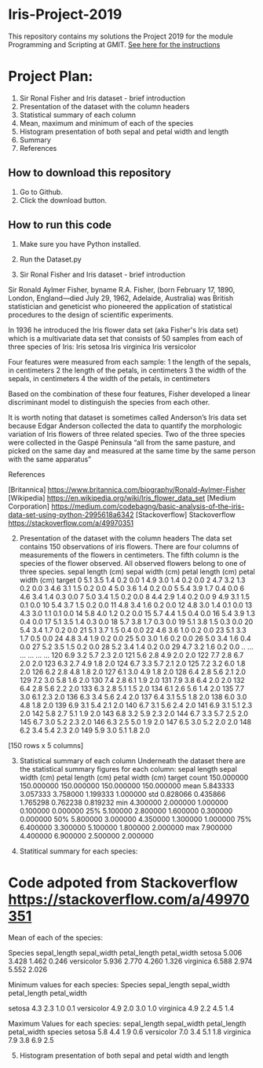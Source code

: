# Iris-Project-2019

This repository contains my solutions the Project 2019 for the module Programming and Scripting at GMIT.
[See here for the instructions](https://github.com/ianmcloughlin/project-pands/raw/master/project.pdf)

# Project Plan:
1. Sir Ronal Fisher and Iris dataset - brief introduction
2. Presentation of the dataset with the column headers
3. Statistical summary of each column
4. Mean, maximum and minimum of each of the species
5. Histogram presentation of both sepal and petal width and length
6. Summary
7. References

## How to download this repository

1. Go to Github.
2. Click the download button.

## How to run this code

1. Make sure you have Python installed.
2. Run the Dataset.py

1. Sir Ronal Fisher and Iris dataset - brief introduction

Sir Ronald Aylmer Fisher, byname R.A. Fisher, (born February 17, 1890, London, England—died July 29, 1962, Adelaide, Australia) was British statistician and geneticist who pioneered the application of statistical procedures to the design of scientific experiments.

In 1936 he introduced the Iris flower data set (aka Fisher's Iris data set) which is a multivariate data set that consists of 50 samples from each of three species of Iris:
Iris setosa
Iris virginica 
Iris versicolor

Four features were measured from each sample: 
1 the length of the sepals, in centimeters
2 the length of the petals, in centimeters
3 the width of the sepals, in centimeters 
4 the width of the petals, in centimeters

Based on the combination of these four features, Fisher developed a linear discriminant model to distinguish the species from each other. 

It is worth noting that dataset is sometimes called Anderson’s Iris data set because Edgar Anderson collected the data to quantify the morphologic variation of Iris flowers of three related species. Two of the three species were collected in the Gaspé Peninsula “all from the same pasture, and picked on the same day and measured at the same time by the same person with the same apparatus”

References

[Britannica] https://www.britannica.com/biography/Ronald-Aylmer-Fisher
[Wikipedia] https://en.wikipedia.org/wiki/Iris_flower_data_set
[Medium Corporation] https://medium.com/codebagng/basic-analysis-of-the-iris-data-set-using-python-2995618a6342
[Stackoverflow] Stackoverflow https://stackoverflow.com/a/49970351


2. Presentation of the dataset with the column headers
The data set contains 150 observations of iris flowers. There are four columns of measurements of the flowers in centimeters. The fifth column is the species of the flower observed. All observed flowers belong to one of three species.
     sepal length (cm)  sepal width (cm)  petal length (cm)  petal width (cm)  target
0                  5.1               3.5                1.4               0.2     0.0
1                  4.9               3.0                1.4               0.2     0.0
2                  4.7               3.2                1.3               0.2     0.0
3                  4.6               3.1                1.5               0.2     0.0
4                  5.0               3.6                1.4               0.2     0.0
5                  5.4               3.9                1.7               0.4     0.0
6                  4.6               3.4                1.4               0.3     0.0
7                  5.0               3.4                1.5               0.2     0.0
8                  4.4               2.9                1.4               0.2     0.0
9                  4.9               3.1                1.5               0.1     0.0
10                 5.4               3.7                1.5               0.2     0.0
11                 4.8               3.4                1.6               0.2     0.0
12                 4.8               3.0                1.4               0.1     0.0
13                 4.3               3.0                1.1               0.1     0.0
14                 5.8               4.0                1.2               0.2     0.0
15                 5.7               4.4                1.5               0.4     0.0
16                 5.4               3.9                1.3               0.4     0.0
17                 5.1               3.5                1.4               0.3     0.0
18                 5.7               3.8                1.7               0.3     0.0
19                 5.1               3.8                1.5               0.3     0.0
20                 5.4               3.4                1.7               0.2     0.0
21                 5.1               3.7                1.5               0.4     0.0
22                 4.6               3.6                1.0               0.2     0.0
23                 5.1               3.3                1.7               0.5     0.0
24                 4.8               3.4                1.9               0.2     0.0
25                 5.0               3.0                1.6               0.2     0.0
26                 5.0               3.4                1.6               0.4     0.0
27                 5.2               3.5                1.5               0.2     0.0
28                 5.2               3.4                1.4               0.2     0.0
29                 4.7               3.2                1.6               0.2     0.0
..                 ...               ...                ...               ...     ...
120                6.9               3.2                5.7               2.3     2.0
121                5.6               2.8                4.9               2.0     2.0
122                7.7               2.8                6.7               2.0     2.0
123                6.3               2.7                4.9               1.8     2.0
124                6.7               3.3                5.7               2.1     2.0
125                7.2               3.2                6.0               1.8     2.0
126                6.2               2.8                4.8               1.8     2.0
127                6.1               3.0                4.9               1.8     2.0
128                6.4               2.8                5.6               2.1     2.0
129                7.2               3.0                5.8               1.6     2.0
130                7.4               2.8                6.1               1.9     2.0
131                7.9               3.8                6.4               2.0     2.0
132                6.4               2.8                5.6               2.2     2.0
133                6.3               2.8                5.1               1.5     2.0
134                6.1               2.6                5.6               1.4     2.0
135                7.7               3.0                6.1               2.3     2.0
136                6.3               3.4                5.6               2.4     2.0
137                6.4               3.1                5.5               1.8     2.0
138                6.0               3.0                4.8               1.8     2.0
139                6.9               3.1                5.4               2.1     2.0
140                6.7               3.1                5.6               2.4     2.0
141                6.9               3.1                5.1               2.3     2.0
142                5.8               2.7                5.1               1.9     2.0
143                6.8               3.2                5.9               2.3     2.0
144                6.7               3.3                5.7               2.5     2.0
145                6.7               3.0                5.2               2.3     2.0
146                6.3               2.5                5.0               1.9     2.0
147                6.5               3.0                5.2               2.0     2.0
148                6.2               3.4                5.4               2.3     2.0
149                5.9               3.0                5.1               1.8     2.0

[150 rows x 5 columns]

3. Statistical summary of each column
Underneath the dataset there are the statistical summary figures for each column:
            sepal length	sepal width (cm)      petal length (cm) petal width (cm)        target
count         150.000000        150.000000         150.000000        150.000000  		    150.000000
mean            5.843333          3.057333           3.758000          1.199333    			1.000000
std             0.828066          0.435866           1.765298          0.762238    			0.819232
min             4.300000          2.000000           1.000000          0.100000    			0.000000
25%             5.100000          2.800000           1.600000          0.300000    			0.000000
50%             5.800000          3.000000           4.350000          1.300000    			1.000000
75%             6.400000          3.300000           5.100000          1.800000    			2.000000
max             7.900000          4.400000           6.900000          2.500000    			2.000000

4. Statitical summary for each species:
# Code adpoted from Stackoverflow https://stackoverflow.com/a/49970351
Mean of each of the species:
            
Species        sepal_length  sepal_width  petal_length  petal_width
setosa             5.006        3.428         1.462        0.246
versicolor         5.936        2.770         4.260        1.326
virginica          6.588        2.974         5.552        2.026

Minimum values for each species:
Species          sepal_length  sepal_width  petal_length  petal_width

setosa               4.3          2.3           1.0          0.1
versicolor           4.9          2.0           3.0          1.0
virginica            4.9          2.2           4.5          1.4

Maximum Values for each species:
            sepal_length  sepal_width  petal_length  petal_width
species
setosa               5.8          4.4           1.9          0.6
versicolor           7.0          3.4           5.1          1.8
virginica            7.9          3.8           6.9          2.5

5. Histogram presentation of both sepal and petal width and length




